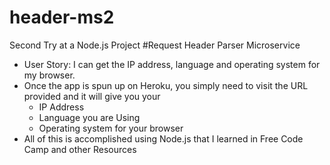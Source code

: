 # header-ms2
Second Try at a Node.js Project
#Request Header Parser Microservice
* User Story: I can get the IP address, language and operating system for my browser. 
* Once the app is spun up on Heroku, you simply need to visit the URL provided and it will give you your 
  * IP Address
  * Language you are Using
  * Operating system for your browser
* All of this is accomplished using Node.js that I learned in Free Code Camp and other Resources
